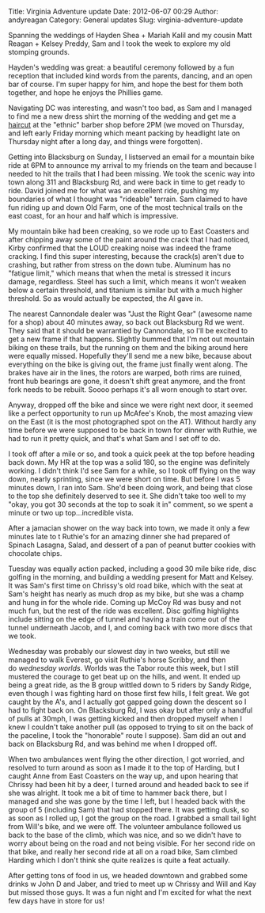 Title: Virginia Adventure update
Date: 2012-06-07 00:29
Author: andyreagan
Category: General updates
Slug: virginia-adventure-update

Spanning the weddings of Hayden Shea + Mariah Kalil and my cousin Matt
Reagan + Kelsey Preddy, Sam and I took the week to explore my old
stomping grounds.

Hayden's wedding was great: a beautiful ceremony followed by a fun
reception that included kind words from the parents, dancing, and an
open bar of course. I'm super happy for him, and hope the best for them
both together, and hope he enjoys the Phillies game.

Navigating DC was interesting, and wasn't too bad, as Sam and I managed
to find me a new dress shirt the morning of the wedding and get me a
[haircut](http://ia.media-imdb.com/images/M/MV5BMTUxNjQ4MjU5Ml5BMl5BanBnXkFtZTcwMTY5NzAzNw@@._V1._SY314_CR13,0,214,314_.jpg) at
the "ethnic" barber shop before 2PM (we moved on Thursday, and left
early Friday morning which meant packing by headlight late on Thursday
night after a long day, and things were forgotten).

Getting into Blacksburg on Sunday, I listserved an email for a mountain
bike ride at 6PM to announce my arrival to my friends on the team and
because I needed to hit the trails that I had been missing. We took the
scenic way into town along 311 and Blacksburg Rd, and were back in time
to get ready to ride. David joined me for what was an excellent ride,
pushing my boundaries of what I thought was "rideable" terrain. Sam
claimed to have fun riding up and down Old Farm, one of the most
technical trails on the east coast, for an hour and half which is
impressive.

My mountain bike had been creaking, so we rode up to East Coasters and
after chipping away some of the paint around the crack that I had
noticed, Kirby confirmed that the LOUD creaking noise was indeed the
frame cracking. I find this super interesting, because the crack(s)
aren't due to crashing, but rather from stress on the down tube.
Aluminum has no "fatigue limit," which means that when the metal is
stressed it incurs damage, regardless. Steel has such a limit, which
means it won't weaken below a certain threshold, and titanium is similar
but with a much higher threshold. So as would actually be expected, the
Al gave in.

The nearest Cannondale dealer was "Just the Right Gear" (awesome name
for a shop) about 40 minutes away, so back out Blacksburg Rd we went.
They said that it should be warrantied by Cannondale, so I'll be excited
to get a new frame if that happens. Slightly bummed that I'm not out
mountain biking on these trails, but the running on them and the biking
around here were equally missed. Hopefully they'll send me a new bike,
because about everything on the bike is giving out, the frame just
finally went along. The brakes have air in the lines, the rotors are
warped, both rims are ruined, front hub bearings are gone, it doesn't
shift great anymore, and the front fork needs to be rebuilt. Soooo
perhaps it's all worn enough to start over.

Anyway, dropped off the bike and since we were right next door, it
seemed like a perfect opportunity to run up McAfee's Knob, the most
amazing view on the East (it is the most photographed spot on the AT).
Without hardly any time before we were supposed to be back in town for
dinner with Ruthie, we had to run it pretty quick, and that's what Sam
and I set off to do.

I took off after a mile or so, and took a quick peek at the top before
heading back down. My HR at the top was a solid 180, so the engine was
definitely working. I didn't think I'd see Sam for a while, so I took
off flying on the way down, nearly sprinting, since we were short on
time. But before I was 5 minutes down, I ran into Sam. She'd been doing
work, and being that close to the top she definitely deserved to see it.
She didn't take too well to my "okay, you got 30 seconds at the top to
soak it in" comment, so we spent a minute or two up top...incredible
vista.

After a jamacian shower on the way back into town, we made it only a few
minutes late to t Ruthie's for an amazing dinner she had prepared of
Spinach Lasagna, Salad, and dessert of a pan of peanut butter cookies
with chocolate chips.

Tuesday was equally action packed, including a good 30 mile bike ride,
disc golfing in the morning, and building a wedding present for Matt and
Kelsey. It was Sam's first time on Chrissy's old road bike, which with
the seat at Sam's height has nearly as much drop as my bike, but she was
a champ and hung in for the whole ride. Coming up McCoy Rd was busy and
not much fun, but the rest of the ride was excellent. Disc golfing
highlights include sitting on the edge of tunnel and having a train come
out of the tunnel underneath Jacob, and I, and coming back with two more
discs that we took.

Wednesday was probably our slowest day in two weeks, but still we
managed to walk Everest, go visit Ruthie's horse Scribby, and then
do *wednesday worlds*. Worlds was the Tabor route this week, but I still
mustered the courage to get beat up on the hills, and went. It ended up
being a great ride, as the B group wittled down to 5 riders by Sandy
Ridge, even though I was fighting hard on those first few hills, I felt
great. We got caught by the A's, and I actually got gapped going down
the descent so I had to fight back on. On Blacksburg Rd, I was okay but
after only a handful of pulls at 30mph, I was getting kicked and then
dropped myself when I knew I couldn't take another pull (as opposed to
trying to sit on the back of the paceline, I took the "honorable" route
I suppose). Sam did an out and back on Blacksburg Rd, and was behind me
when I dropped off.

When two ambulances went flying the other direction, I got worried, and
resolved to turn around as soon as I made it to the top of Harding, but
I caught Anne from East Coasters on the way up, and upon hearing that
Chrissy had been hit by a deer, I turned around and headed back to see
if she was alright. It took me a bit of time to hammer back there, but I
managed and she was gone by the time I left, but I headed back with the
group of 5 (including Sam) that had stopped there. It was getting dusk,
so as soon as I rolled up, I got the group on the road. I grabbed a
small tail light from Will's bike, and we were off. The volunteer
ambulance followed us back to the base of the climb, which was nice, and
so we didn't have to worry about being on the road and not being
visible. For her second ride on that bike, and really her second ride at
all on a road bike, Sam climbed Harding which I don't think she quite
realizes is quite a feat actually.

After getting tons of food in us, we headed downtown and grabbed some
drinks w John D and Jaber, and tried to meet up w Chrissy and Will and
Kay but missed those guys. It was a fun night and I'm excited for what
the next few days have in store for us!
